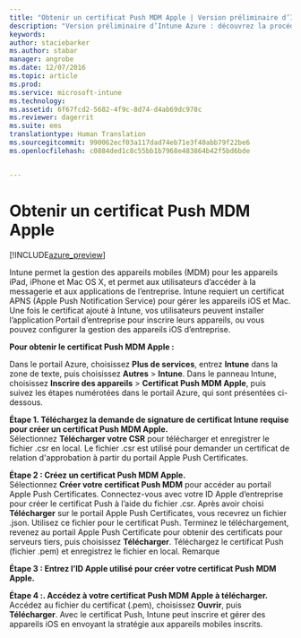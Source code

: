 ```yaml
---
title: "Obtenir un certificat Push MDM Apple | Version préliminaire d’Intune Azure | Microsoft Docs"
description: "Version préliminaire d’Intune Azure : découvrez la procédure permettant d’obtenir un certificat Push MDM Apple pour gérer les appareils iOS avec Intune."
keywords: 
author: staciebarker
ms.author: stabar
manager: angrobe
ms.date: 12/07/2016
ms.topic: article
ms.prod: 
ms.service: microsoft-intune
ms.technology: 
ms.assetid: 6f67fcd2-5682-4f9c-8d74-d4ab69dc978c
ms.reviewer: dagerrit
ms.suite: ems
translationtype: Human Translation
ms.sourcegitcommit: 990062ecf03a117dad74eb71e3f40abb79f22be6
ms.openlocfilehash: c0884ded1c8c55bb1b7968e483864b42f5bd6bde


---
```


# <a name="get-an-apple-mdm-push-certificate"></a>Obtenir un certificat Push MDM Apple 

[!INCLUDE[azure_preview](../includes/azure_preview.md)]

Intune permet la gestion des appareils mobiles (MDM) pour les appareils iPad, iPhone et Mac OS X, et permet aux utilisateurs d’accéder à la messagerie et aux applications de l’entreprise. Intune requiert un certificat APNS (Apple Push Notification Service) pour gérer les appareils iOS et Mac. Une fois le certificat ajouté à Intune, vos utilisateurs peuvent installer l’application Portail d’entreprise pour inscrire leurs appareils, ou vous pouvez configurer la gestion des appareils iOS d’entreprise.

**Pour obtenir le certificat Push MDM Apple :**<br>

Dans le portail Azure, choisissez **Plus de services**, entrez **Intune** dans la zone de texte, puis choisissez **Autres** > **Intune**. Dans le panneau Intune, choisissez **Inscrire des appareils** > **Certificat Push MDM Apple**, puis suivez les étapes numérotées dans le portail Azure, qui sont présentées ci-dessous.

**Étape 1. Téléchargez la demande de signature de certificat Intune requise pour créer un certificat Push MDM Apple.**<br>
Sélectionnez **Télécharger votre CSR** pour télécharger et enregistrer le fichier .csr en local. Le fichier .csr est utilisé pour demander un certificat de relation d'approbation à partir du portail Apple Push Certificates.

**Étape 2 : Créez un certificat Push MDM Apple.**<br>
Sélectionnez **Créer votre certificat Push MDM** pour accéder au portail Apple Push Certificates. Connectez-vous avec votre ID Apple d’entreprise pour créer le certificat Push à l’aide du fichier .csr. Après avoir choisi **Télécharger** sur le portail Apple Push Certificates, vous recevrez un fichier .json. Utilisez ce fichier pour le certificat Push. Terminez le téléchargement, revenez au portail Apple Push Certificate pour obtenir des certificats pour serveurs tiers, puis choisissez **Télécharger**. Téléchargez le certificat Push (fichier .pem) et enregistrez le fichier en local.
Remarque

**Étape 3 : Entrez l’ID Apple utilisé pour créer votre certificat Push MDM Apple.**

**Étape 4 :. Accédez à votre certificat Push MDM Apple à télécharger.**<br>
Accédez au fichier du certificat (.pem), choisissez **Ouvrir**, puis **Télécharger**. Avec le certificat Push, Intune peut inscrire et gérer des appareils iOS en envoyant la stratégie aux appareils mobiles inscrits.



<!--HONumber=Feb17_HO1-->



